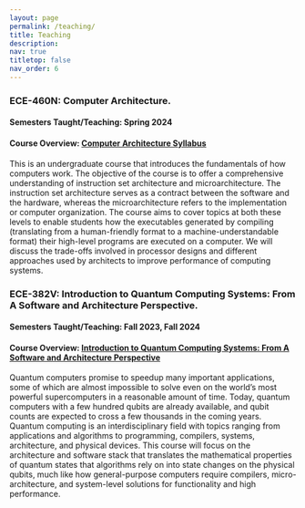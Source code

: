 ```yaml
---
layout: page
permalink: /teaching/
title: Teaching
description: 
nav: true
titletop: false
nav_order: 6
---
```


### ECE-460N: Computer Architecture.
#### Semesters Taught/Teaching: Spring 2024
#### Course Overview: [Computer Architecture Syllabus](https://utdirect.utexas.edu/apps/student/coursedocs/courses/nlogon/download/13550699/)
This is an undergraduate course that introduces the fundamentals of how computers work.
The objective of the course is to offer a comprehensive understanding of instruction set architecture and microarchitecture. The instruction set architecture serves as a contract between the software and the hardware, whereas the microarchitecture refers to the implementation or computer organization. The course aims to cover topics at both these levels to enable students how the executables generated by compiling (translating from a human-friendly format to a machine-understandable format) their high-level programs are executed on a computer. We will discuss the trade-offs involved in processor designs and different approaches used by architects to improve performance of computing systems. 


### ECE-382V: Introduction to Quantum Computing Systems: From A Software and Architecture Perspective. 
#### Semesters Taught/Teaching: Fall 2023, Fall 2024
#### Course Overview: [Introduction to Quantum Computing Systems: From A Software and Architecture Perspective](https://utdirect.utexas.edu/apps/student/coursedocs/courses/nlogon/download/12950064/)
Quantum computers promise to speedup many important applications, some of which are almost impossible to solve even on the world’s most powerful supercomputers in a reasonable amount of time. Today, quantum computers with a few hundred qubits are already available, and qubit counts are expected to cross a few thousands in the coming years. Quantum computing is an interdisciplinary field with topics ranging from applications and algorithms to programming, compilers, systems, architecture, and physical devices. This course will focus on the architecture and software stack that translates the mathematical properties of quantum states that algorithms rely on into state changes on the physical qubits, much like how general-purpose computers require compilers, micro-architecture, and system-level solutions for functionality and high performance. 